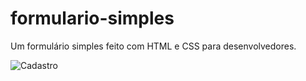 # formulario-simples
Um formulário simples feito com HTML e CSS para desenvolvedores.

![Cadastro](https://user-images.githubusercontent.com/103468962/170994294-02b75768-7bf8-46f4-8e02-edacb859eea4.png)
